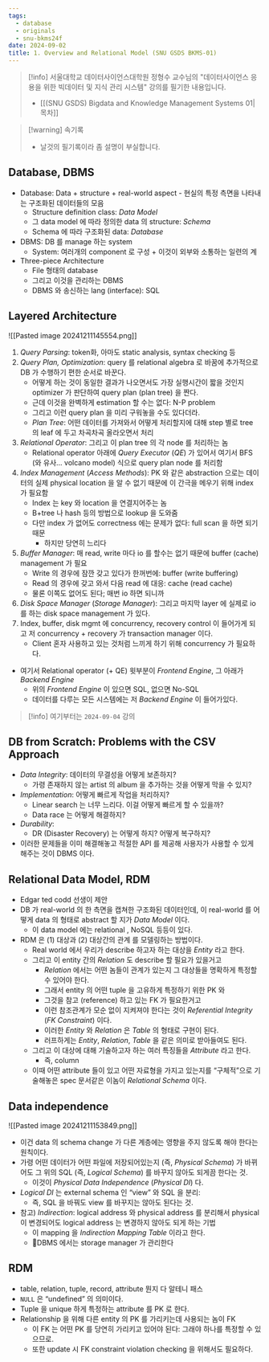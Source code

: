 ```yaml
---
tags:
  - database
  - originals
  - snu-bkms24f
date: 2024-09-02
title: 1. Overview and Relational Model (SNU GSDS BKMS-01)
---
```

> [!info] 서울대학교 데이터사이언스대학원 정형수 교수님의 "데이터사이언스 응용을 위한 빅데이터 및 지식 관리 시스템" 강의를 필기한 내용입니다.
> - [[(SNU GSDS) Bigdata and Knowledge Management Systems 01|목차]]

> [!warning] 속기록
> - 날것의 필기록이라 좀 설명이 부실합니다.

## Database, DBMS

- Database: Data + structure + real-world aspect - 현실의 특정 측면을 나타내는 구조화된 데이터들의 모음
	- Structure definition class: *Data Model*
	- 그 data model 에 따라 정의한 data 의 structure: *Schema*
	- Schema 에 따라 구조화된 data: *Database*
- DBMS: DB 를 manage 하는 system
	- System: 여러개의 component 로 구성 + 이것이 외부와 소통하는 일련의 계
- Three-piece Architecture
	- File 형태의 database
	- 그리고 이것을 관리하는 DBMS
	- DBMS 와 송신하는 lang (interface): SQL

## Layered Architecture

![[Pasted image 20241211145554.png]]

1. *Query Parsing*: token화, 아마도 static analysis, syntax checking 등
2. *Query Plan, Optimization*: query 를 relational algebra 로 바꿈에 추가적으로 DB 가 수행하기 편한 순서로 바꾼다.
	- 어떻게 하는 것이 동일한 결과가 나오면서도 가장 실행시간이 짧을 것인지 optimizer 가 판단하여 query plan (plan tree) 을 짠다.
	- 근데 이것을 완벽하게 estimation 할 수는 없다: N-P problem
	- 그리고 이런 query plan 을 미리 구워놓을 수도 있다더라.
	- *Plan Tree*: 어떤 데이터를 가져와서 어떻게 처리할지에 대해 step 별로 tree 의 leaf 에 두고 차곡차곡 올라오면서 처리
3. *Relational Operator*: 그리고 이 plan tree 의 각 node 를 처리하는 놈
	- Relational operator 아래에 *Query Executor* (*QE*) 가 있어서 여기서 BFS (와 유사... volcano model) 식으로 query plan node 를 처리함
4. *Index Management* (*Access Methods*): PK 와 같은 abstraction 으로는 데이터의 실제 physical location 을 알 수 없기 때문에 이 간극을 메우기 위해 index 가 필요함
	- Index 는 key 와 location 을 연결지어주는 놈
	- B+tree 나 hash 등의 방법으로 lookup 을 도와줌
	- 다만 index 가 없어도 correctness 에는 문제가 없다: full scan 을 하면 되기 때문
		- 하지만 당연히 느리다
5. *Buffer Manager*: 매 read, write 마다 io 를 할수는 없기 때문에 buffer (cache) management 가 필요
	- Write 의 경우에 잠깐 갖고 있다가 한꺼번에: buffer (write buffering)
	- Read 의 경우에 갖고 와서 다음 read 에 대응: cache (read cache)
	- 물론 이쪽도 없어도 된다; 매번 io 하면 되니까
6. *Disk Space Manager* (*Storage Manager*): 그리고 마지막 layer 에 실제로 io 를 하는 disk space management 가 있다.
7. Index, buffer, disk mgmt 에 concurrency, recovery control 이 들어가게 되고 저 concurrency + recovery 가 transaction manager 이다.
	- Client 혼자 사용하고 있는 것처럼 느끼게 하기 위해 concurrency 가 필요하다.
- 여기서 Relational operator (+ QE) 윗부분이 *Frontend Engine*, 그 아래가 *Backend Engine*
	- 위의 *Frontend Engine* 이 있으면 SQL, 없으면 No-SQL
	- 데이터를 다루는 모든 시스템에는 저 *Backend Engine* 이 들어가있다.

> [!info] 여기부터는 `2024-09-04` 강의

## DB from Scratch: Problems with the CSV Approach

- *Data Integrity*: 데이터의 무결성을 어떻게 보존하지?
	- 가령 존재하지 않는 artist 의 album 을 추가하는 것을 어떻게 막을 수 있지?
- *Implementation*: 어떻게 빠르게 작업을 처리하지?
	- Linear search 는 너무 느리다. 이걸 어떻게 빠르게 할 수 있을까?
	- Data race 는 어떻게 해결하지?
- *Durability*:
	- DR (Disaster Recovery) 는 어떻게 하지? 어떻게 복구하지?
- 이러한 문제들을 이미 해결해놓고 적절한 API 를 제공해 사용자가 사용할 수 있게 해주는 것이 DBMS 이다.

## Relational Data Model, RDM

- Edgar ted codd 선생이 제안
- DB 가 real-world 의 한 측면을 캡쳐한 구조화된 데이터인데, 이 real-world 를 어떻게 data 의 형태로 abstract 할 지가 *Data Model* 이다.
	- 이 data model 에는 relational , NoSQL 등등이 있다.
- RDM 은 (1) 대상과 (2) 대상간의 관계 를 모델링하는 방법이다.
	- Real world 에서 우리가 describe 하고자 하는 대상을 *Entity* 라고 한다.
	- 그리고 이 entity 간의 *Relation* 도 describe 할 필요가 있을거고
		- *Relation* 에서는 어떤 놈들이 관계가 있는지 그 대상들을 명확하게 특정할 수 있어야 한다.
		- 그래서 entity 의 어떤 tuple 을 고유하게 특정하기 위한 PK 와
		- 그것을 참고 (reference) 하고 있는 FK 가 필요한거고
		- 이런 참조관계가 모순 없이 지켜져야 한다는 것이 *Referential Integrity* (*FK Constraint*) 이다.
		- 이러한 *Entity* 와 *Relation* 은 *Table* 의 형태로 구현이 된다.
		- 러프하게는 *Entity*, *Relation*, *Table* 을 같은 의미로 받아들여도 된다.
	- 그리고 이 대상에 대해 기술하고자 하는 여러 특징들을 *Attribute* 라고 한다.
		- 즉, column
	- 이때 어떤 attribute 들이 있고 어떤 자료형을 가지고 있는지를 “구체적”으로 기술해놓은 spec 문서같은 이놈이 *Relational Schema* 이다.

## Data independence

![[Pasted image 20241211153849.png]]

- 이건 data 의 schema change 가 다른 계층에는 영향을 주지 않도록 해야 한다는 원칙이다.
- 가령 어떤 데이터가 어떤 파일에 저장되어있는지 (즉, *Physical Schema*) 가 바뀌어도 그 위의 SQL (즉, *Logical Schema*) 를 바꾸지 않아도 되게끔 한다는 것.
	- 이것이 *Physical Data Independence* (*Physical DI*) 다.
- *Logical DI* 는 external schema 인 “view” 와 SQL 을 분리:
	- 즉, SQL 을 바꿔도 view 를 바꾸지는 않아도 된다는 것.
- 참고) *Indirection*: logical address 와 physical address 를 분리해서 physical 이 변경되어도 logical address 는 변경하지 않아도 되게 하는 기법
	- 이 mapping 을 *Indirection Mapping Table* 이라고 한다.
	- DBMS 에서는 storage manager 가 관리한다

## RDM

- table, relation, tuple, record, attribute 뭔지 다 알테니 패스
- `NULL` 은 “undefined” 의 의미이다.
- Tuple 을 unique 하게 특정하는 attribute 를 PK 로 한다.
- Relationship 을 위해 다른 entity 의 PK 를 가리키는데 사용되는 놈이 FK
	- 이 FK 는 어떤 PK 를 당연히 가리키고 있어야 된다: 그래야 하나를 특정할 수 있으므로.
	- 또한 update 시 FK constraint violation checking 을 위해서도 필요하다.